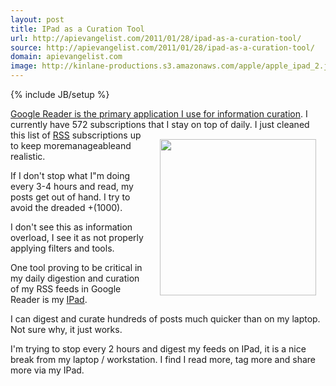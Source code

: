 ```yaml
---
layout: post
title: IPad as a Curation Tool
url: http://apievangelist.com/2011/01/28/ipad-as-a-curation-tool/
source: http://apievangelist.com/2011/01/28/ipad-as-a-curation-tool/
domain: apievangelist.com
image: http://kinlane-productions.s3.amazonaws.com/apple/apple_ipad_2.jpg
---
```

{% include JB/setup %}<p><a href="http://www.kinlane.com/2011/01/information-curation-with-my-google-reader/" target="_blank">Google Reader is the primary application I use for information curation</a>.  I currently have 572 subscriptions that I stay on top of daily.
<a href="http://www.kinlane.com/category/mobile/ipad/" target="_blank"><img style="padding: 15px;" src="http://kinlane-productions.s3.amazonaws.com/apple/apple_ipad_2.jpg" alt="" width="250" align="right" /></a>
I just cleaned this list of <a href="http://www.kinlane.com/category/rss/">RSS</a> subscriptions up to keep moremanageableand realistic.<p></p>
If I don't stop what I"m doing every 3-4 hours and read, my posts get out of hand. I try to avoid the dreaded +(1000).<p></p>
I don't see this as information overload, I see it as not properly applying filters and tools.<p></p>
One tool proving to be critical in my daily digestion and curation of my RSS feeds in Google Reader is my <a href="http://www.kinlane.com/category/mobile/ipad/">IPad</a>.<p></p>
I can digest and curate hundreds of posts much quicker than on my laptop. Not sure why, it just works.<p></p>
I'm trying to stop every 2 hours and digest my feeds on IPad, it is a nice break from my laptop / workstation. I find I read more, tag more and share more via my IPad.</p>
